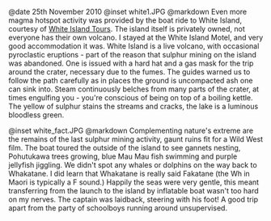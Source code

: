@date		25th November 2010
@inset		white1.JPG
@markdown
Even more magma hotspot activity was provided by the boat ride to 	White Island, courtesy of
[White Island Tours](https://www.whiteisland.co.nz/white-island.html).
The island itself is privately owned, not everyone has their own volcano. I stayed at the White Island Motel, and very good accommodation it was. White Island is a live volcano, with occasional pyroclastic eruptions - part of the reason that sulphur mining on the island was abandoned. One is issued with a hard hat and a gas mask for the trip around the crater, necessary due to the fumes. The guides warned us to follow the path carefully as in places the ground is uncompacted ash one can sink into. Steam continuously belches from many parts of the crater, at times engulfing you - you're conscious of being on top of a boiling kettle. The yellow of sulphur stains the streams and cracks, the lake is a luminous bloodless green.

@inset		white_fact.JPG
@markdown
Complementing nature's extreme are the remains of the last sulphur mining activity, gaunt ruins fit for a Wild West film. The boat toured the outside of the island to see gannets nesting, Pohutukawa trees growing, blue Mau Mau fish swimming and purple jellyfish jiggling. We didn't spot any whales or dolphins on the way back to Whakatane. I did learn that Whakatane is really said Fakatane (the Wh in Maori is typically a F sound.) Happily the seas were very gentle, this meant transferring from the launch to the island by inflatable boat wasn't too hard on my nerves. The captain was laidback, steering with his foot! A good trip apart from the party of schoolboys running around unsupervised.
